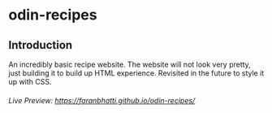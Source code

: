 # odin-recipes

## Introduction
An incredibly basic recipe website. The website will not look very pretty, just building it to build up HTML experience. Revisited in the future to style it up with CSS. 

###### Live Preview: https://faranbhatti.github.io/odin-recipes/
